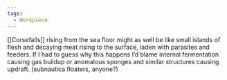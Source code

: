 ```yaml
---
tags:
  - Workpiece
---
```

[[Corsefalls]] rising from the sea floor might as well be like small islands of flesh and decaying meat rising to the surface, laden with parasites and feeders.
If I had to guess why this happens I’d blame internal fermentation causing gas buildup or anomalous sponges and similar structures causing updraft. (subnautica floaters, anyone?)